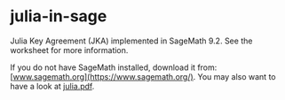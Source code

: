 julia-in-sage
=============

Julia Key Agreement (JKA) implemented in SageMath 9.2.
See the worksheet for more information.

If you do not have SageMath installed, download it from:
[www.sagemath.org](https://www.sagemath.org/).
You may also want to have a look at [julia.pdf](julia.pdf).

